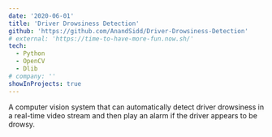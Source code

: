 ```yaml
---
date: '2020-06-01'
title: 'Driver Drowsiness Detection'
github: 'https://github.com/AnandSidd/Driver-Drowsiness-Detection'
# external: 'https://time-to-have-more-fun.now.sh/'
tech:
  - Python
  - OpenCV
  - Dlib
# company: ''
showInProjects: true
---
```


A computer vision system that can automatically detect driver drowsiness in a real-time video stream and then play an alarm if the driver appears to be drowsy.
